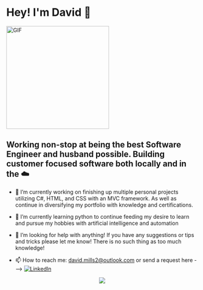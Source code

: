 # Hey! I'm David 👋

<img align="center" height="270px" alt="GIF" src="https://i.pinimg.com/originals/e4/26/70/e426702edf874b181aced1e2fa5c6cde.gif" />

## Working non-stop at being the best Software Engineer and husband possible. Building customer focused software both locally and in the ☁️

- 🔭 I’m currently working on finishing up multiple personal projects utilizing C#, HTML, and CSS with an MVC framework. As well as continue in diversifying my portfolio with knowledge and certifications.
- 🌱 I’m currently learning python to continue feeding my desire to learn and pursue my hobbies with artificial intelligence and automation
- 🤔 I’m looking for help with anything! If you have any suggestions or tips and tricks please let me know! There is no such thing as too much knowledge!

- 📫 How to reach me:  david.mills2@outlook.com or send a request here --->
<a href="https://www.linkedin.com/in/david-m-mills/"><img src="https://img.shields.io/badge/linkedin-%230077B5.svg?&style=for-the-badge&logo=linkedin&logoColor=white" alt="LinkedIn" /></a>&nbsp;

<p align='center'>
  <img align="center" src="https://github-readme-stats.vercel.app/api/top-langs/?username=Mills923&show_icons=true&hide_border=true&theme=radical">
</p>


